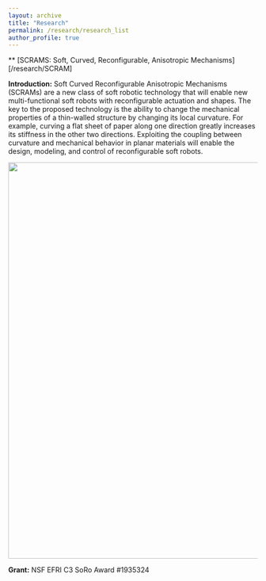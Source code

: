 ```yaml
---
layout: archive
title: "Research"
permalink: /research/research_list
author_profile: true
---
```


** [SCRAMS: Soft, Curved, Reconfigurable, Anisotropic Mechanisms][/research/SCRAM]

**Introduction:** Soft Curved Reconfigurable Anisotropic Mechanisms (SCRAMs) are a new class of soft robotic technology that will enable new multi-functional soft robots with reconfigurable actuation and shapes. The key to the proposed technology is the ability to change the mechanical properties of a thin-walled structure by changing its local curvature. For example, curving a flat sheet of paper along one direction greatly increases its stiffness in the other two directions. Exploiting the coupling between curvature and mechanical behavior in planar materials will enable the design, modeling, and control of reconfigurable soft robots.

<img align="center" width="800" src="/files/research/SCRAM_intro.png">

**Grant:** NSF EFRI C3 SoRo Award #1935324